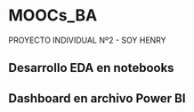 # MOOCs_BA
 PROYECTO INDIVIDUAL Nº2 - SOY HENRY

 ## Desarrollo EDA en notebooks
 ## Dashboard en archivo Power BI
